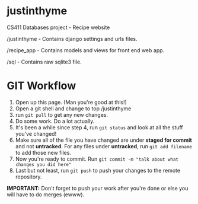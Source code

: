 justinthyme
===========

CS411 Databases project - Recipe website

/justinthyme - Contains django settings and urls files.

/recipe_app - Contains models and views for front end web app.

/sql - Contains raw sqlite3 file.

GIT Workflow
=============

1. Open up this page. (Man you're good at this!)
2. Open a git shell and change to top /justinthyme
3. run `git pull` to get any new changes.
4. Do some work. Do a lot actually.
5. It's been a while since step 4, run `git status` and look at all the stuff you've changed!
6. Make sure all of the file you have changed are under **staged for commit** and not **untracked**. For any files under **untracked**, run `git add filename` to add those new files.
7. Now you're ready to commit. Run `git commit -m "talk about what changes you did here"`
8. Last but not least, run `git push` to push your changes to the remote repository.

**IMPORTANT:** Don't forget to push your work after you're done or else you will have to do merges (ewww).
